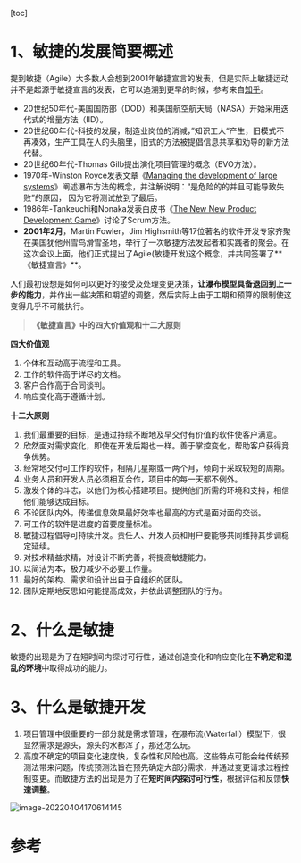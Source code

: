 [toc]

# 1、敏捷的发展简要概述

​		提到敏捷（Agile）大多数人会想到2001年敏捷宣言的发表，但是实际上敏捷运动并不是起源于敏捷宣言的发表，它可以追溯到更早的时候，参考来自[知乎](https://zhuanlan.zhihu.com/p/98212370)。

- 20世纪50年代-美国国防部（DOD）和美国航空航天局（NASA）开始采用迭代式的增量方法（IID）。
- 20世纪60年代-科技的发展，制造业岗位的消减，”知识工人“产生，旧模式不再凑效，生产工具在人的头脑里，旧式的方法被提倡信息共享和劝导的新方法代替。
- 20世纪60年代-Thomas Gilb提出演化项目管理的概念（EVO方法）。
- 1970年-Winston Royce发表文章《[Managing the development of large systems](https://www.zhihu.com/search?q=Managing+the+development+of+large+systems&search_source=Entity&hybrid_search_source=Entity&hybrid_search_extra={"sourceType"%3A"answer"%2C"sourceId"%3A314696831})》阐述瀑布方法的概念，并注解说明：“是危险的的并且可能导致失败”的原因， 因为它将测试放到了最后。
- 1986年-Tankeuchi和Nonaka发表白皮书《[The New New Product Development Game](https://www.zhihu.com/search?q=The+New+New+Product+Development+Game&search_source=Entity&hybrid_search_source=Entity&hybrid_search_extra={"sourceType"%3A"answer"%2C"sourceId"%3A314696831})》讨论了Scrum方法。
- **2001年2月**，Martin Fowler，Jim Highsmith等17位著名的软件开发专家齐聚在美国犹他州雪鸟滑雪圣地，举行了一次敏捷方法发起者和实践者的聚会。在这次会议上面，他们正式提出了Agile(敏捷开发)这个概念，并共同签署了**《敏捷宣言》**。

​		人们最初设想是如何可以更好的接受及处理变更决策，**让瀑布模型具备退回到上一步的能力**，并作出一些决策和期望的调整，然后实际上由于工期和预算的限制使这变得几乎不可能执行。

> **《敏捷宣言》中的四大价值观和十二大原则**

**四大价值观**

1. 个体和互动高于流程和工具。
2. 工作的软件高于详尽的文档。
3. 客户合作高于合同谈判。
4. 响应变化高于遵循计划。

**十二大原则**

1. 我们最重要的目标，是通过持续不断地及早交付有价值的软件使客户满意。
2. 欣然面对需求变化，即使在开发后期也一样。善于掌控变化，帮助客户获得竞争优势。
3. 经常地交付可工作的软件，相隔几星期或一两个月，倾向于采取较短的周期。
4. 业务人员和开发人员必须相互合作，项目中的每一天都不例外。
5. 激发个体的斗志，以他们为核心搭建项目。提供他们所需的环境和支持，相信他们能够达成目标。
6. 不论团队内外，传递信息效果最好效率也最高的方式是面对面的交谈。
7. 可工作的软件是进度的首要度量标准。
8. 敏捷过程倡导可持续开发。责任人、开发人员和用户要能够共同维持其步调稳定延续。
9. 对技术精益求精，对设计不断完善，将提高敏捷能力。
10. 以简洁为本，极力减少不必要工作量。
11. 最好的架构、需求和设计出自于自组织的团队。
12. 团队定期地反思如何能提高成效，并依此调整团队的行为。

# 2、什么是敏捷

敏捷的出现是为了在短时间内探讨可行性，通过创造变化和响应变化在**不确定和混乱的环境**中取得成功的能力。

# 3、什么是敏捷开发

1. 项目管理中很重要的一部分就是需求管理，在瀑布流(Waterfall）模型下，很显然需求是源头，源头的水都浑了，那还怎么玩。
2. 高度不确定的项目变化速度快，复杂性和风险也高。这些特点可能会给传统预测法带来问题，传统预测法旨在预先确定大部分需求，并通过变更请求过程控制变更。而敏捷方法的出现是为了在**短时间内探讨可行性**，根据评估和反馈**快速调整**。

![image-20220404170614145](https://file-ykq.oss-cn-shanghai.aliyuncs.com/img/1649063174.png)

# 参考

[^敏捷发展概述]: https://zhuanlan.zhihu.com/p/98212370
[^敏捷是什么]:https://www.zhihu.com/question/19645396

